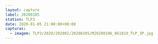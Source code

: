 ```yaml
---
layout: capture
label: 20200105
station: TLP3
date: 2020-01-05 21:00:00+00:00
capturas:
  - imagem: TLP3/2020/202001/20200105/M20200106_061019_TLP_3P.jpg
---
```

